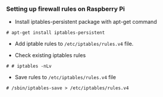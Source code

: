 ### Setting up firewall rules on Raspberry Pi
* Install iptables-persistent package with apt-get command
```
# apt-get install iptables-persistent
```
* Add iptable rules to ```/etc/iptables/rules.v4``` file.

* Check existing iptables rules
```
# # iptables -nLv
```
* Save rules to ```/etc/iptables/rules.v4``` file
```
# /sbin/iptables-save > /etc/iptables/rules.v4
```
